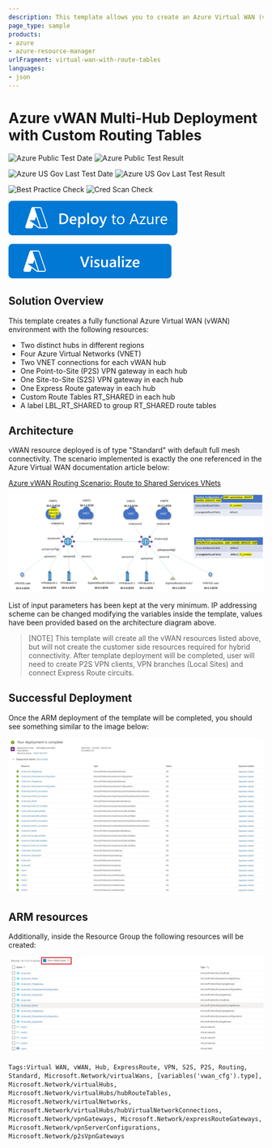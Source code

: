 ```yaml
---
description: This template allows you to create an Azure Virtual WAN (vWAN) multi-hub deployment, including all gateways and VNET connections, and demonstrate the usage of Route Tables for custom routing.
page_type: sample
products:
- azure
- azure-resource-manager
urlFragment: virtual-wan-with-route-tables
languages:
- json
---
```

# Azure vWAN Multi-Hub Deployment with Custom Routing Tables

![Azure Public Test Date](https://azurequickstartsservice.blob.core.windows.net/badges/quickstarts/microsoft.network/virtual-wan-with-route-tables/PublicLastTestDate.svg)
![Azure Public Test Result](https://azurequickstartsservice.blob.core.windows.net/badges/quickstarts/microsoft.network/virtual-wan-with-route-tables/PublicDeployment.svg)

![Azure US Gov Last Test Date](https://azurequickstartsservice.blob.core.windows.net/badges/quickstarts/microsoft.network/virtual-wan-with-route-tables/FairfaxLastTestDate.svg)
![Azure US Gov Last Test Result](https://azurequickstartsservice.blob.core.windows.net/badges/quickstarts/microsoft.network/virtual-wan-with-route-tables/FairfaxDeployment.svg)

![Best Practice Check](https://azurequickstartsservice.blob.core.windows.net/badges/quickstarts/microsoft.network/virtual-wan-with-route-tables/BestPracticeResult.svg)
![Cred Scan Check](https://azurequickstartsservice.blob.core.windows.net/badges/quickstarts/microsoft.network/virtual-wan-with-route-tables/CredScanResult.svg)

[![Deploy To Azure](https://raw.githubusercontent.com/Azure/azure-quickstart-templates/master/1-CONTRIBUTION-GUIDE/images/deploytoazure.svg?sanitize=true)](https://portal.azure.com/#create/Microsoft.Template/uri/https%3A%2F%2Fraw.githubusercontent.com%2FAzure%2Fazure-quickstart-templates%2Fmaster%2Fquickstarts%2Fmicrosoft.network%2Fvirtual-wan-with-route-tables%2Fazuredeploy.json)

[![Visualize](https://raw.githubusercontent.com/Azure/azure-quickstart-templates/master/1-CONTRIBUTION-GUIDE/images/visualizebutton.svg?sanitize=true)](http://armviz.io/#/?load=https%3A%2F%2Fraw.githubusercontent.com%2FAzure%2Fazure-quickstart-templates%2Fmaster%2Fquickstarts%2Fmicrosoft.network%2Fvirtual-wan-with-route-tables%2Fazuredeploy.json)

## Solution Overview

This template creates a fully functional Azure Virtual WAN (vWAN) environment with the following resources:

- Two distinct hubs in different regions
- Four Azure Virtual Networks (VNET)
- Two VNET connections for each vWAN hub
- One Point-to-Site (P2S) VPN gateway in each hub
- One Site-to-Site (S2S) VPN gateway in each hub
- One Express Route gateway in each hub
- Custom Route Tables RT_SHARED in each hub
- A label LBL_RT_SHARED to group RT_SHARED route tables

## Architecture

vWAN resource deployed is of type "Standard" with default full mesh connectivity.
The scenario implemented is exactly the one referenced in the Azure Virtual WAN documentation article below:

[Azure vWAN Routing Scenario: Route to Shared Services VNets](https://docs.microsoft.com/azure/virtual-wan/scenario-shared-services-vnet)

![Figure 1](images/route-to-shared-services-vnets-architecture.jpg)

List of input parameters has been kept at the very minimum.
IP addressing scheme can be changed modifying the variables inside the template, values have been provided based on the architecture diagram above.

> [NOTE]
> This template will create all the vWAN resources listed above, but will not create the customer side resources required for hybrid connectivity. After template deployment will be completed, user will need to create P2S VPN clients, VPN branches (Local Sites) and connect Express Route circuits.

## Successful Deployment

Once the ARM deployment of the template will be completed, you should see something similar to the image below:

![Figure 3](images/deploymentcompleteinazureportal.jpg)

## ARM resources

Additionally, inside the Resource Group the following resources will be created:

![Figure 4](images/vwanresourcesinazureportal.jpg)

`Tags:Virtual WAN, vWAN, Hub, ExpressRoute, VPN, S2S, P2S, Routing, Standard, Microsoft.Network/virtualWans, [variables('vwan_cfg').type], Microsoft.Network/virtualHubs, Microsoft.Network/virtualHubs/hubRouteTables, Microsoft.Network/virtualNetworks, Microsoft.Network/virtualHubs/hubVirtualNetworkConnections, Microsoft.Network/vpnGateways, Microsoft.Network/expressRouteGateways, Microsoft.Network/vpnServerConfigurations, Microsoft.Network/p2sVpnGateways`
